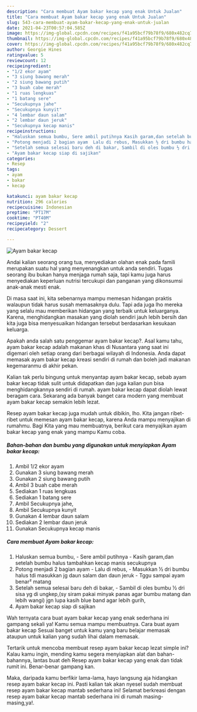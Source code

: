 ```yaml
---
description: "Cara membuat Ayam bakar kecap yang enak Untuk Jualan"
title: "Cara membuat Ayam bakar kecap yang enak Untuk Jualan"
slug: 543-cara-membuat-ayam-bakar-kecap-yang-enak-untuk-jualan
date: 2021-04-23T00:57:04.585Z
image: https://img-global.cpcdn.com/recipes/f41a95bcf79b78f9/680x482cq70/ayam-bakar-kecap-foto-resep-utama.jpg
thumbnail: https://img-global.cpcdn.com/recipes/f41a95bcf79b78f9/680x482cq70/ayam-bakar-kecap-foto-resep-utama.jpg
cover: https://img-global.cpcdn.com/recipes/f41a95bcf79b78f9/680x482cq70/ayam-bakar-kecap-foto-resep-utama.jpg
author: Georgie Hines
ratingvalue: 5
reviewcount: 12
recipeingredient:
- "1/2 ekor ayam"
- "3 siung bawang merah"
- "2 siung bawang putih"
- "3 buah cabe merah"
- "1 ruas lengkuas"
- "1 batang sere"
- "Secukupnya jahe"
- "Secukupnya kunyit"
- "4 lembar daun salam"
- "2 lembar daun jeruk"
- "Secukupnya kecap manis"
recipeinstructions:
- "Haluskan semua bumbu, Sere ambil putihnya Kasih garam,dan setelah bumbu halus tambahkan kecap manis secukupnya"
- "Potong menjadi 2 bagian ayam  Lalu di rebus, Masukkan ½ dri bumbu halus tdi masukkan jg daun salam dan daun jeruk Tggu sampai ayam benar² matang"
- "Setelah semua selesai baru deh di bakar, Sambil di oles bumbu ½ dri sisa yg di ungkep,(sy siram pakai minyak panas agar bumbu matang dan lebih wangi) jgn lupa kasih blue band agar lebih gurih,"
- "Ayam bakar kecap siap di sajikan"
categories:
- Resep
tags:
- ayam
- bakar
- kecap

katakunci: ayam bakar kecap 
nutrition: 296 calories
recipecuisine: Indonesian
preptime: "PT17M"
cooktime: "PT40M"
recipeyield: "2"
recipecategory: Dessert

---
```



![Ayam bakar kecap](https://img-global.cpcdn.com/recipes/f41a95bcf79b78f9/680x482cq70/ayam-bakar-kecap-foto-resep-utama.jpg)

Andai kalian seorang orang tua, menyediakan olahan enak pada famili merupakan suatu hal yang menyenangkan untuk anda sendiri. Tugas seorang ibu bukan hanya menjaga rumah saja, tapi kamu juga harus menyediakan keperluan nutrisi tercukupi dan panganan yang dikonsumsi anak-anak mesti enak.

Di masa  saat ini, kita sebenarnya mampu memesan hidangan praktis walaupun tidak harus susah memasaknya dulu. Tapi ada juga lho mereka yang selalu mau memberikan hidangan yang terbaik untuk keluarganya. Karena, menghidangkan masakan yang diolah sendiri jauh lebih bersih dan kita juga bisa menyesuaikan hidangan tersebut berdasarkan kesukaan keluarga. 



Apakah anda salah satu penggemar ayam bakar kecap?. Asal kamu tahu, ayam bakar kecap adalah makanan khas di Nusantara yang saat ini digemari oleh setiap orang dari berbagai wilayah di Indonesia. Anda dapat memasak ayam bakar kecap kreasi sendiri di rumah dan boleh jadi makanan kegemaranmu di akhir pekan.

Kalian tak perlu bingung untuk menyantap ayam bakar kecap, sebab ayam bakar kecap tidak sulit untuk didapatkan dan juga kalian pun bisa menghidangkannya sendiri di rumah. ayam bakar kecap dapat diolah lewat beragam cara. Sekarang ada banyak banget cara modern yang membuat ayam bakar kecap semakin lebih lezat.

Resep ayam bakar kecap juga mudah untuk dibikin, lho. Kita jangan ribet-ribet untuk memesan ayam bakar kecap, karena Anda mampu menyajikan di rumahmu. Bagi Kita yang mau membuatnya, berikut cara menyajikan ayam bakar kecap yang enak yang mampu Kamu coba.

<!--inarticleads1-->

##### Bahan-bahan dan bumbu yang digunakan untuk menyiapkan Ayam bakar kecap:

1. Ambil 1/2 ekor ayam
1. Gunakan 3 siung bawang merah
1. Gunakan 2 siung bawang putih
1. Ambil 3 buah cabe merah
1. Sediakan 1 ruas lengkuas
1. Sediakan 1 batang sere
1. Ambil Secukupnya jahe,
1. Ambil Secukupnya kunyit
1. Gunakan 4 lembar daun salam
1. Sediakan 2 lembar daun jeruk
1. Gunakan Secukupnya kecap manis




<!--inarticleads2-->

##### Cara membuat Ayam bakar kecap:

1. Haluskan semua bumbu, - Sere ambil putihnya - Kasih garam,dan setelah bumbu halus tambahkan kecap manis secukupnya
1. Potong menjadi 2 bagian ayam  - Lalu di rebus, - Masukkan ½ dri bumbu halus tdi masukkan jg daun salam dan daun jeruk - Tggu sampai ayam benar² matang
1. Setelah semua selesai baru deh di bakar, - Sambil di oles bumbu ½ dri sisa yg di ungkep,(sy siram pakai minyak panas agar bumbu matang dan lebih wangi) jgn lupa kasih blue band agar lebih gurih,
1. Ayam bakar kecap siap di sajikan




Wah ternyata cara buat ayam bakar kecap yang enak sederhana ini gampang sekali ya! Kamu semua mampu membuatnya. Cara buat ayam bakar kecap Sesuai banget untuk kamu yang baru belajar memasak ataupun untuk kalian yang sudah lihai dalam memasak.

Tertarik untuk mencoba membuat resep ayam bakar kecap lezat simple ini? Kalau kamu ingin, mending kamu segera menyiapkan alat dan bahan-bahannya, lantas buat deh Resep ayam bakar kecap yang enak dan tidak rumit ini. Benar-benar gampang kan. 

Maka, daripada kamu berfikir lama-lama, hayo langsung aja hidangkan resep ayam bakar kecap ini. Pasti kalian tak akan nyesel sudah membuat resep ayam bakar kecap mantab sederhana ini! Selamat berkreasi dengan resep ayam bakar kecap mantab sederhana ini di rumah masing-masing,ya!.

